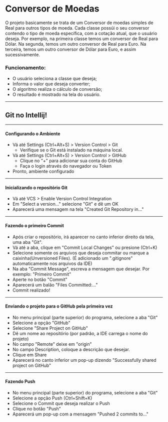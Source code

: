 # Conversor de Moedas
O projeto basicamente se trata de um Conversor de moedas simples de Real para outros tipos de moeda.
Cada classe possúi o seu conversor contendo o tipo de moeda específica, com a cotação atual, que o usuário deseja.
Por exemplo, na primeira classe temos um conversor de Real para Dólar. Na segunda, temos um outro conversor de Real para Euro.
Na terceira, temos um outro conversor de Dólar para Euro, e assim sucessivamente.

### Funcionamento:
- O usuário seleciona a classe que deseja;
- Informa o valor que deseja converter;
- O algoritmo realiza o cálculo de conversão;
- O resultado é mostrado na tela do usuário.

---

## Git no Intellij!

---

#### Configurando o Ambiente

- Vá até Settings (Ctrl+Alt+S)  > Version Control > Git
  - Verifique se o Git está instalado na máquina local.
- Vá até Settings (Ctrl+Alt+S)  > Version Control > GitHub
  - Clique no "+" para adicionar sua conta do GitHub
  - Faça o login através do navegador ou Token
- Pronto, ambiente configurado

---

#### Inicializando o repositório Git

- Vá até VCS > Enable Version Control Integration
- Em "Select a version..." selecione "Git" e dê um OK
- Aparecerá uma mensagem na tela "Created Git Repository in..."

---

#### Fazendo o primeiro Commit

- Após criar o repositório, irá aparecer no canto inferior direito da tela, uma aba "Git".
- Vá até a aba, clique em "Commit Local Changes" ou presione (Ctrl+K)
- Selecione somente os arquivos que deseja commitar ou marque a caixinha(Unversioned Files). (É adicionado um ".gitignore" automaticamente nos arquivos da IDE)
- Na aba "Commit Message", escreva a mensagem que desejar. Por exemplo: "Primeiro Commit"
- Aperte no botão "Commit"
- Aparecerá um balão "Files Committed:..."
- Commit realizado!

---

#### Enviando o projeto para o GitHub pela primeira vez

- No menu principal (parte superior) do programa, selecione a aba "Git"
- Selecione a opção "GitHub"
- Selecione "Share Project on GitHub"
- Dê um nome ao repositório (por padrão, a IDE carrega o nome do projeto)
- No campo "Remote" deixe em "origin"
- No campo Description, coloque a descrição que desejar.
- Clique em Share
- Aparecerá no canto inferior um pop-up dizendo "Successfully shared project on GitHub"

---

#### Fazendo Push

- No menu principal (parte superior) do programa, selecione a aba "Git"
- Selecione a opção Push (Ctrl+Shift+K)
- Selecione o Commit que deseja realizar o Push
- Clique no botão "Push"
 - Aparecerá um pop-up com a mensagem "Pushed 2 commits to..."




